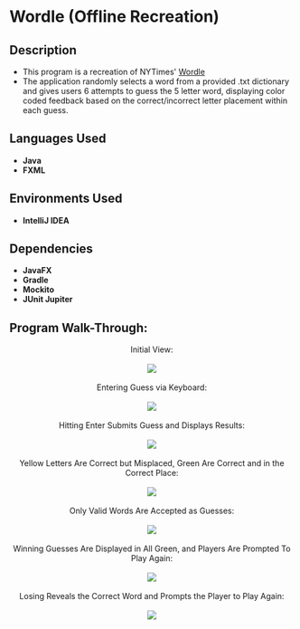<h1>Wordle (Offline Recreation)</h1>

<h2>Description</h2>

 - This program is a recreation of NYTimes' [Wordle](https://www.nytimes.com/games/wordle/index.html)
 - The application randomly selects a word from a provided .txt dictionary and gives users 6 attempts to guess the 5 letter word, displaying color coded feedback based on the correct/incorrect letter placement within each guess.


<h2>Languages Used</h2>

- <b>Java</b> 
- <b>FXML</b>

<h2>Environments Used</h2>

- <b>IntelliJ IDEA</b>

<h2>Dependencies</h2>

- <b>JavaFX</b>
- <b>Gradle</b>
- <b>Mockito</b>
- <b>JUnit Jupiter</b>

<h2>Program Walk-Through:</h2>

<p align="center">
Initial View: <br/>
<br/>
<img src="https://i.imgur.com/1q2o1UM.png"/>
<br />
<br />
Entering Guess via Keyboard:  <br/>
<br/>
<img src="https://i.imgur.com/xd8NI5i.png"/>
<br />
<br />
Hitting Enter Submits Guess and Displays Results:  <br/>
<br/>
<img src="https://i.imgur.com/TItvFio.png"/>
<br />
<br />
Yellow Letters Are Correct but Misplaced, Green Are Correct and in the Correct Place:  <br/>
<br/>
<img src="https://i.imgur.com/mXVcnJA.png"/>
<br />
<br />
Only Valid Words Are Accepted as Guesses:  <br/>
<br/>
<img src="https://i.imgur.com/CAd1R8G.png"/>
<br />
<br />
Winning Guesses Are Displayed in All Green, and Players Are Prompted To Play Again:  <br/>
<br/>
<img src="https://i.imgur.com/rD8lmPm.png"/>
<br />
<br />
Losing Reveals the Correct Word and Prompts the Player to Play Again:  <br/>
<br/>
<img src="https://i.imgur.com/MJWN31p.png"/>
</p>

<!--
 ```diff
- text in red
+ text in green
! text in orange
# text in gray
@@ text in purple (and bold)@@
```
--!>

